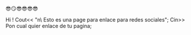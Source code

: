 😎😏😎😎😎😎

Hi !
Cout<< "n\ Esto es una page para enlace para redes sociales";
Cin>> Pon cual quier enlace de tu pagina;
